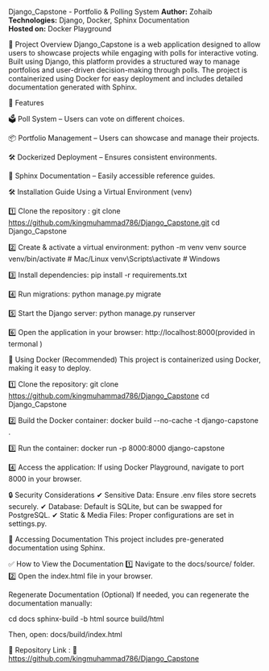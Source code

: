 Django_Capstone - Portfolio & Polling System
**Author:** Zohaib  
**Technologies:** Django, Docker, Sphinx Documentation  
**Hosted on:** Docker Playground  



📌 Project Overview
Django_Capstone is a web application designed to allow users to showcase projects while engaging with polls for interactive voting. Built using Django, this platform provides a structured way to manage portfolios and user-driven decision-making through polls. The project is containerized using Docker for easy deployment and includes detailed documentation generated with Sphinx.


🚀 Features

🗳 Poll System – Users can vote on different choices.

📦 Portfolio Management – Users can showcase and manage their projects.

🛠 Dockerized Deployment – Ensures consistent environments.

📜 Sphinx Documentation – Easily accessible reference guides.



🛠 Installation Guide
Using a Virtual Environment (venv)

1️⃣ Clone the repository :
git clone https://github.com/kingmuhammad786/Django_Capstone.git
cd Django_Capstone

2️⃣ Create & activate a virtual environment:
python -m venv venv
source venv/bin/activate  # Mac/Linux
venv\Scripts\activate     # Windows

3️⃣ Install dependencies:
pip install -r requirements.txt

4️⃣ Run migrations:
python manage.py migrate

5️⃣ Start the Django server:
python manage.py runserver

6️⃣ Open the application in your browser:
http://localhost:8000(provided in termonal )



🐳 Using Docker (Recommended)
This project is containerized using Docker, making it easy to deploy.

1️⃣ Clone the repository:
git clone https://github.com/kingmuhammad786/Django_Capstone
cd Django_Capstone

2️⃣ Build the Docker container:
docker build --no-cache -t django-capstone .

3️⃣ Run the container:
docker run -p 8000:8000 django-capstone

4️⃣ Access the application: 
If using Docker Playground, navigate to port 8000 in your browser.


🔒 Security Considerations
✔ Sensitive Data: Ensure .env files store secrets securely.
✔ Database: Default is SQLite, but can be swapped for PostgreSQL.
✔ Static & Media Files: Proper configurations are set in settings.py.


📜 Accessing Documentation
This project includes pre-generated documentation using Sphinx.

✅ How to View the Documentation
1️⃣ Navigate to the docs/source/ folder. 2️⃣ Open the index.html file in your browser.

Regenerate Documentation (Optional)
If needed, you can regenerate the documentation manually:

cd docs
sphinx-build -b html source build/html

 Then, open:
 docs/build/index.html


📌 Repository Link :
🔗 https://github.com/kingmuhammad786/Django_Capstone

